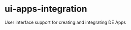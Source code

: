 ui-apps-integration
===================

User interface support for creating and integrating DE Apps